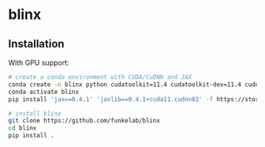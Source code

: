 blinx
=====

Installation
------------

With GPU support:

```bash
# create a conda environment with CUDA/CuDNN and JAX
conda create -n blinx python cudatoolkit=11.4 cudatoolkit-dev=11.4 cudnn=8.2 -c conda-forge
conda activate blinx
pip install 'jax==0.4.1' 'jaxlib==0.4.1+cuda11.cudnn82' -f https://storage.googleapis.com/jax-releases/jax_cuda_releases.html

# install blinx
git clone https://github.com/funkelab/blinx
cd blinx
pip install .
```
